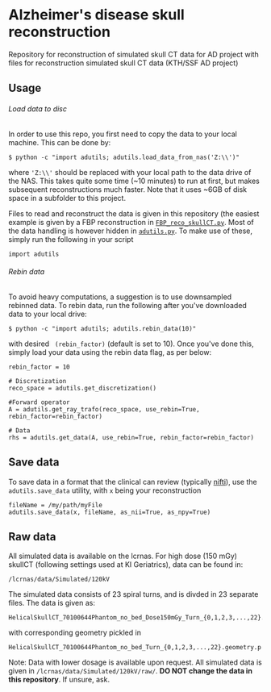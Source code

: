 # Alzheimer's disease skull reconstruction
Repository for reconstruction of simulated skull CT data for AD project with files for reconstruction simulated skull CT data (KTH/SSF AD project)

## Usage
###### Load data to disc
In order to use this repo, you first need to copy the data to your local machine. This can be done by:
```
$ python -c "import adutils; adutils.load_data_from_nas('Z:\\')"
```
where `'Z:\\'` should be replaced with your local path to the data drive of the NAS. This takes quite some time (~10 minutes) to run at first, but makes subsequent reconstructions much faster. Note that it uses ~6GB of disk space in a subfolder to this project.

Files to read and reconstruct the data is given in this repository (the easiest example is given by a FBP reconstruction in [`FBP_reco_skullCT.py`](FBP_reco_skullCT.py). Most of the data handling is however hidden in [`adutils.py`](adutils.py). To make use of these, simply run the following in your script
```
import adutils
```  

###### Rebin data 
To avoid heavy computations, a suggestion is to use downsampled rebinned data. To rebin data, run the following after you've downloaded data to your local drive:
``` 
$ python -c "import adutils; adutils.rebin_data(10)"
```
with desired ``` (rebin_factor)``` (default is set to 10). Once you've done this, simply load your data using the rebin data flag, as per below:
``` 
rebin_factor = 10

# Discretization
reco_space = adutils.get_discretization()

#Forward operator
A = adutils.get_ray_trafo(reco_space, use_rebin=True, rebin_factor=rebin_factor)

# Data
rhs = adutils.get_data(A, use_rebin=True, rebin_factor=rebin_factor)
```

## Save data
To save data in a format that the clinical can review (typically [nifti](https://nifti.nimh.nih.gov/nifti-1)), use the ```adutils.save_data``` utility, with ```x``` being your reconstruction

```
fileName = /my/path/myFile
adutils.save_data(x, fileName, as_nii=True, as_npy=True)
```

## Raw data

All simulated data is available on the lcrnas. For high dose (150 mGy) skullCT (following settings used at KI Geriatrics), data can be found in:
```
/lcrnas/data/Simulated/120kV
```
The simulated data consists of 23 spiral turns, and is divded in 23 separate files. The data is given as:
```
HelicalSkullCT_70100644Phantom_no_bed_Dose150mGy_Turn_{0,1,2,3,...,22}.data.npy
```
with corresponding geometry pickled in
```
HelicalSkullCT_70100644Phantom_no_bed_Turn_{0,1,2,3,...,22}.geometry.p
```  
Note: Data with lower dosage is available upon request. All simulated data is given in ```/lcrnas/data/Simulated/120kV/raw/```. **DO NOT change the data in this repository**. If unsure, ask. 
